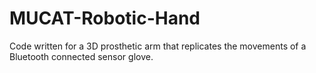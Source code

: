 # MUCAT-Robotic-Hand
Code written for a 3D prosthetic arm that replicates the movements of a Bluetooth connected sensor glove.
